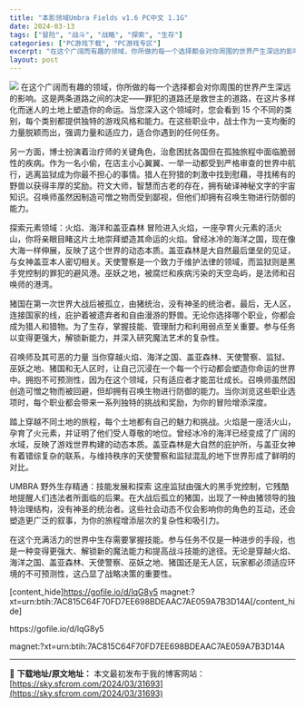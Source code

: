 ```yaml
---
title: "本影领域Umbra Fields v1.6 PC中文 1.1G"
date: 2024-03-13
tags: ["冒险", "战斗", "战略", "探索", "生存"]
categories: ["PC游戏下载", "PC游戏专区"]
excerpt: "在这个广阔而有趣的领域，你所做的每一个选择都会对你周围的世界产生深远的影响。这是两条道路之间的决定——罪犯的道路还是救世主的道路，在这片多样化而迷人的土地上塑造你的命运。当您深入这个领域时，您会看到 15 个不同的类别，每个类别都提供独特的游戏风格和能力。在这些职业中，战士作为一支均衡的力量脱颖而出&hellip;"
layout: post
---
```


<img class="aligncenter" src="https://sky.sfcrom.com/wp-content/uploads/2024/03/bbb26-9ac35be8657e707304b8a1c65f09dde1d3605e77.png" />
在这个广阔而有趣的领域，你所做的每一个选择都会对你周围的世界产生深远的影响。这是两条道路之间的决定——罪犯的道路还是救世主的道路，在这片多样化而迷人的土地上塑造你的命运。当您深入这个领域时，您会看到 15 个不同的类别，每个类别都提供独特的游戏风格和能力。在这些职业中，战士作为一支均衡的力量脱颖而出，强调力量和适应力，适合你遇到的任何任务。

另一方面，博士扮演着治疗师的关键角色，治愈困扰各国但在孤独旅程中面临脆弱性的疾病。作为一名小偷，在店主小心翼翼、一举一动都受到严格审查的世界中航行，逃离监狱成为你最不担心的事情。猎人在狩猎的刺激中找到慰藉，寻找稀有的野兽以获得丰厚的奖励。符文大师，智慧而古老的存在，拥有破译神秘文字的宇宙知识。召唤师虽然因制造可憎之物而受到鄙视，但他们却拥有召唤生物进行防御的能力。

探索元素领域：火焰、海洋和盖亚森林
冒险进入火焰，一座孕育火元素的活火山，你将亲眼目睹这片土地崇拜塑造其命运的火焰。曾经冰冷的海洋之国，现在像大海一样伸展，反映了这个世界的动态本质。盖亚森林是大自然最后堡垒的见证，与女神盖亚本人密切相关。天使警察是一个致力于维护法律的领域，而监狱则是黑手党控制的罪犯的避风港。巫妖之地，被腐烂和疾病污染的天空岛屿，是法师和召唤师的港湾。

猪国在第一次世界大战后被孤立，由猪统治，没有神圣的统治者。最后，无人区，连接国家的线，庇护着被遗弃者和自由漫游的野兽。无论你选择哪个职业，你都会成为猎人和猎物。为了生存，掌握技能、管理耐力和利用弱点至关重要。参与任务以变得更强大，解锁新能力，并深入研究魔法艺术的复杂性。

召唤师及其可恶的力量
当你穿越火焰、海洋之国、盖亚森林、天使警察、监狱、巫妖之地、猪国和无人区时，让自己沉浸在一个每一个行动都会塑造你命运的世界中。拥抱不可预测性，因为在这个领域，只有适应者才能茁壮成长。召唤师虽然因创造可憎之物而被回避，但却拥有召唤生物进行防御的能力。当你浏览这些职业选项时，每个职业都会带来一系列独特的挑战和奖励，为你的冒险增添深度。

踏上穿越不同土地的旅程，每个土地都有自己的魅力和挑战。火焰是一座活火山，孕育了火元素，并证明了他们受人尊敬的地位。曾经冰冷的海洋已经变成了广阔的水域，反映了游戏世界构建的动态本质。盖亚森林是大自然的庇护所，与盖亚女神有着错综复杂的联系，与维持秩序的天使警察和监狱混乱的地下世界形成了鲜明的对比。

UMBRA 野外生存精通：技能发展和探索
这座监狱由强大的黑手党控制，它残酷地提醒人们违法者所面临的后果。在大战后孤立的猪国，出现了一种由猪领导的独特治理结构，没有神圣的统治者。这些社会动态不仅会影响你的角色的互动，还会塑造更广泛的叙事，为你的旅程增添层次的复杂性和吸引力。

在这个充满活力的世界中生存需要掌握技能。参与任务不仅是一种进步的手段，也是一种变得更强大、解锁新的魔法能力和提高战斗技能的途径。无论是穿越火焰、海洋之国、盖亚森林、天使警察、巫妖之地、猪国还是无人区，玩家都必须适应环境的不可预测性，这凸显了战略决策的重要性。

[content_hide]https://gofile.io/d/lqG8y5
magnet:?xt=urn:btih:7AC815C64F70FD7EE698BDEAAC7AE059A7B3D14A[/content_hide]

<!--wechatfans start-->https://gofile.io/d/lqG8y5
magnet:?xt=urn:btih:7AC815C64F70FD7EE698BDEAAC7AE059A7B3D14A<!--wechatfans end-->

---
📖 **下载地址/原文地址：** 本文最初发布于我的博客网站：[https://sky.sfcrom.com/2024/03/31693](https://sky.sfcrom.com/2024/03/31693)
